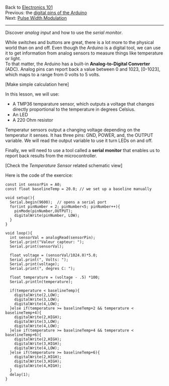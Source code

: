 Back to [Electronics 101](/wiki/course/electronics/)  
Previous: the [digital pins of the Arduino](/wiki/course/electronics/arduinos-digital-pins)  
Next: [Pulse Width Modulation](/wiki/course/electronics/pulse-width-modulation)
<hr>

Discover *analog input* and how to use the *serial monitor*.

While switches and buttons are great, there is a lot more to the physical world than on and off. 
Even though the Arduino is a digital tool, 
we can use it to get information from analog sensors to measure things like temperature or light.  
To that matter, the Arduino has a built-in **Analog-to-Digital Converter** (ADC). 
Analog pins can report back a value between 0 and 1023, [0-1023], which maps to a range from 0 volts to 5 volts.

[Make simple calculation here]

In this lesson, we will use:

* A TMP36 temparature sensor, which outputs a voltage that changes directly proportional to the temperature in degrees Celsius.
* An LED
* A 220 Ohm resistor


Temperatur sensors output a changing voltage depending on the temperatur it senses. 
It has three pins: GND, POWER, and, the OUTPUT variable. 
We will read the output variable to use it turn LEDs on and off.

Finally, we will need to use a tool called a **serial monitor** that enables us to report back results from the microcontroller.

[Check the *Temperature Sensor* related schematic view]

Here is the code of the exercice:

```
const int sensorPin = A0;
const float baselineTemp = 20.0; // we set up a baseline manually

void setup(){
  Serial.begin(9600);  // opens a serial port
  for(int pinNumber = 2; pinNumber<5; pinNumber++){
    pinMode(pinNumber,OUTPUT);
    digitalWrite(pinNumber, LOW);
  }
}

void loop(){
  int sensorVal = analogRead(sensorPin);
  Serial.print("Valeur capteur: ");
  Serial.print(sensorVal);
  
  float voltage = (sensorVal/1024.0)*5.0;
  Serial.print(", Volts: ");
  Serial.print(voltage);
  Serial.print(", degres C: ");
  
  float temperature = (voltage - .5) *100;
  Serial.println(temperature);
  
  if(temperature < baselineTemp){
    digitalWrite(2,LOW);
    digitalWrite(3,LOW);
    digitalWrite(4,LOW);
  }else if(temperature >= baselineTemp+2 && temperature < baselineTemp+4){
    digitalWrite(2,HIGH);
    digitalWrite(3,LOW);
    digitalWrite(4,LOW);
  }else if(temperature >= baselineTemp+4 && temperature < baselineTemp+6){
    digitalWrite(2,HIGH);
    digitalWrite(3,HIGH);
    digitalWrite(4,LOW);
  }else if(temperature >= baselineTemp+6){
    digitalWrite(2,HIGH);
    digitalWrite(3,HIGH);
    digitalWrite(4,HIGH);
  }
  delay(1);
}
```